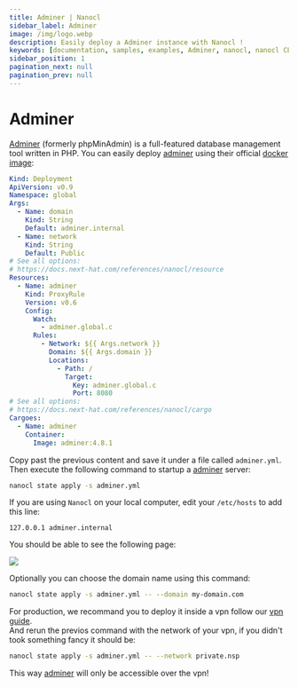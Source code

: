 ```yaml
---
title: Adminer | Nanocl
sidebar_label: Adminer
image: /img/logo.webp
description: Easily deploy a Adminer instance with Nanocl !
keywords: [documentation, samples, examples, Adminer, nanocl, nanocl CLI, CLI]
sidebar_position: 1
pagination_next: null
pagination_prev: null
---
```

# Adminer

[Adminer][adminer] (formerly phpMinAdmin) is a full-featured database management tool written in PHP.
You can easily deploy [adminer][adminer] using their official [docker image][docker image]:

```yaml
Kind: Deployment
ApiVersion: v0.9
Namespace: global
Args:
  - Name: domain
    Kind: String
    Default: adminer.internal
  - Name: network
    Kind: String
    Default: Public
# See all options:
# https://docs.next-hat.com/references/nanocl/resource
Resources:
  - Name: adminer
    Kind: ProxyRule
    Version: v0.6
    Config:
      Watch:
        - adminer.global.c
      Rules:
        - Network: ${{ Args.network }}
          Domain: ${{ Args.domain }}
          Locations:
            - Path: /
              Target:
                Key: adminer.global.c
                Port: 8080
# See all options:
# https://docs.next-hat.com/references/nanocl/cargo
Cargoes:
  - Name: adminer
    Container:
      Image: adminer:4.8.1
```

Copy past the previous content and save it under a file called `adminer.yml`.<br />
Then execute the following command to startup a [adminer][adminer] server:

```sh
nanocl state apply -s adminer.yml
```

If you are using `Nanocl` on your local computer, edit your `/etc/hosts` to add this line:

```
127.0.0.1 adminer.internal
```

You should be able to see the following page:

<img src="/img/adminer.png" />

Optionally you can choose the domain name using this command:

```sh
nanocl state apply -s adminer.yml -- --domain my-domain.com
```

For production, we recommand you to deploy it inside a vpn follow our [vpn guide][vpn guide].<br />
And rerun the previos command with the network of your vpn, if you didn't took something fancy it should be:

```sh
nanocl state apply -s adminer.yml -- --network private.nsp
```

This way [adminer][adminer] will only be accessible over the vpn!


[adminer]: https://www.adminer.org
[docker image]: https://hub.docker.com/_/adminer/
[vpn guide]: /guides/nanocl/advanced-usage/vpn
